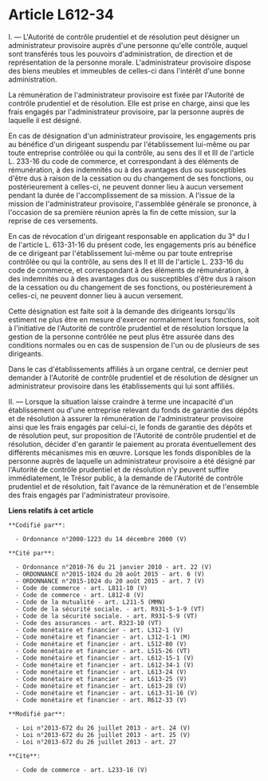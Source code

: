 # Article L612-34

I. ― L'Autorité de contrôle prudentiel et de résolution peut désigner un administrateur provisoire auprès d'une personne
qu'elle contrôle, auquel sont transférés tous les pouvoirs d'administration, de direction et de représentation de la personne
morale. L'administrateur provisoire dispose des biens meubles et immeubles de celles-ci dans l'intérêt d'une bonne
administration. 

La rémunération de l'administrateur provisoire est fixée par l'Autorité de contrôle prudentiel et de résolution. Elle est
prise en charge, ainsi que les frais engagés par l'administrateur provisoire, par la personne auprès de laquelle il est
désigné. 

En cas de désignation d'un administrateur provisoire, les engagements pris au bénéfice d'un dirigeant suspendu par
l'établissement lui-même ou par toute entreprise contrôlée ou qui la contrôle, au sens des II et III de l'article L. 233-16
du code de commerce, et correspondant à des éléments de rémunération, à des indemnités ou à des avantages dus ou susceptibles
d'être dus à raison de la cessation ou du changement de ses fonctions, ou postérieurement à celles-ci, ne peuvent donner lieu
à aucun versement pendant la durée de l'accomplissement de sa mission. A l'issue de la mission de l'administrateur
provisoire, l'assemblée générale se prononce, à l'occasion de sa première réunion après la fin de cette mission, sur la
reprise de ces versements. 

En cas de révocation d'un dirigeant responsable en application du 3° du I de l'article L. 613-31-16 du présent code, les
engagements pris au bénéfice de ce dirigeant par l'établissement lui-même ou par toute entreprise contrôlée ou qui la
contrôle, au sens des II et III de l'article L. 233-16 du code de commerce, et correspondant à des éléments de rémunération,
à des indemnités ou à des avantages dus ou susceptibles d'être dus à raison de la cessation ou du changement de ses
fonctions, ou postérieurement à celles-ci, ne peuvent donner lieu à aucun versement. 

Cette désignation est faite soit à la demande des dirigeants lorsqu'ils estiment ne plus être en mesure d'exercer normalement
leurs fonctions, soit à l'initiative de l'Autorité de contrôle prudentiel et de résolution lorsque la gestion de la personne
contrôlée ne peut plus être assurée dans des conditions normales ou en cas de suspension de l'un ou de plusieurs de ses
dirigeants. 

Dans le cas d'établissements affiliés à un organe central, ce dernier peut demander à l'Autorité de contrôle prudentiel et de
résolution de désigner un administrateur provisoire dans les établissements qui lui sont affiliés. 

II. ― Lorsque la situation laisse craindre à terme une incapacité d'un établissement ou d'une entreprise relevant du fonds de
garantie des dépôts et de résolution à assurer la rémunération de l'administrateur provisoire ainsi que les frais engagés par
celui-ci, le fonds de garantie des dépôts et de résolution peut, sur proposition de l'Autorité de contrôle prudentiel et de
résolution, décider d'en garantir le paiement au prorata éventuellement des différents mécanismes mis en œuvre. Lorsque les
fonds disponibles de la personne auprès de laquelle un administrateur provisoire a été désigné par l'Autorité de contrôle
prudentiel et de résolution n'y peuvent suffire immédiatement, le Trésor public, à la demande de l'Autorité de contrôle
prudentiel et de résolution, fait l'avance de la rémunération et de l'ensemble des frais engagés par l'administrateur
provisoire.

**Liens relatifs à cet article**

	**Codifié par**:

	  - Ordonnance n°2000-1223 du 14 décembre 2000 (V)

	**Cité par**:

	  - Ordonnance n°2010-76 du 21 janvier 2010 - art. 22 (V)
	  - ORDONNANCE n°2015-1024 du 20 août 2015 - art. 6 (V)
	  - ORDONNANCE n°2015-1024 du 20 août 2015 - art. 7 (V)
	  - Code de commerce - art. L811-10 (V)
	  - Code de commerce - art. L812-8 (V)
	  - Code de la mutualité - art. L211-5 (MMN)
	  - Code de la sécurité sociale. - art. R931-5-1-9 (VT)
	  - Code de la sécurité sociale. - art. R931-5-9 (VT)
	  - Code des assurances - art. R323-10 (VT)
	  - Code monétaire et financier - art. L312-1 (V)
	  - Code monétaire et financier - art. L312-1-1 (M)
	  - Code monétaire et financier - art. L512-80 (V)
	  - Code monétaire et financier - art. L515-26 (VT)
	  - Code monétaire et financier - art. L612-15-1 (V)
	  - Code monétaire et financier - art. L612-34-1 (V)
	  - Code monétaire et financier - art. L613-24 (V)
	  - Code monétaire et financier - art. L613-25 (V)
	  - Code monétaire et financier - art. L613-28 (V)
	  - Code monétaire et financier - art. L613-31-16 (V)
	  - Code monétaire et financier - art. R612-33 (V)

	**Modifié par**:

	  - Loi n°2013-672 du 26 juillet 2013 - art. 24 (V)
	  - Loi n°2013-672 du 26 juillet 2013 - art. 25 (V)
	  - Loi n°2013-672 du 26 juillet 2013 - art. 27

	**Cite**:

	  - Code de commerce - art. L233-16 (V)
